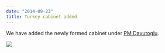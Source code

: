 ```yaml
---
date: "2014-09-23"
title: Turkey cabinet added
---
```


We have added the newly formed cabinet under [PM Davutoglu](http://dev.parlgov.org/data/tur/cabinet-party/2014-08-28/).

![](/images/parliament-european-union.jpg)
